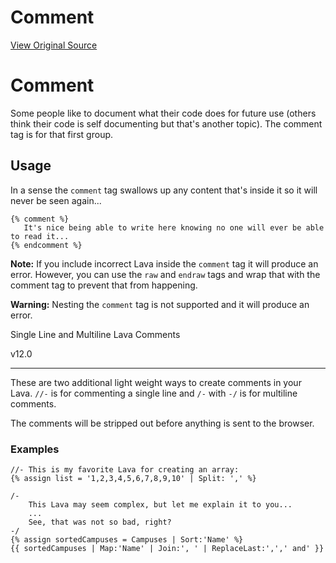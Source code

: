 # Comment
[View Original Source](https://community.rockrms.com/lava/tags/comment-tags)

Comment
=======

Some people like to document what their code does for future use (others think their code is self documenting but that's another topic). The comment tag is for that first group.

Usage
-----

In a sense the `comment` tag swallows up any content that's inside it so it will never be seen again...

```
{% comment %}
   It's nice being able to write here knowing no one will ever be able to read it...
{% endcomment %}
```

**Note:** If you include incorrect Lava inside the `comment` tag it will produce an error. However, you can use the `raw` and `endraw` tags and wrap that with the comment tag to prevent that from happening.

**Warning:** Nesting the `comment` tag is not supported and it will produce an error.

Single Line and Multiline Lava Comments

v12.0


------------------------------------------------

These are two additional light weight ways to create comments in your Lava. `//-` is for commenting a single line and `/-` with `-/` is for multiline comments.

The comments will be stripped out before anything is sent to the browser.

### Examples

```
//- This is my favorite Lava for creating an array:
{% assign list = '1,2,3,4,5,6,7,8,9,10' | Split: ',' %}

```
```
/- 
    This Lava may seem complex, but let me explain it to you...
    ...
    See, that was not so bad, right?
-/
{% assign sortedCampuses = Campuses | Sort:'Name' %}
{{ sortedCampuses | Map:'Name' | Join:', ' | ReplaceLast:',',' and' }}

```